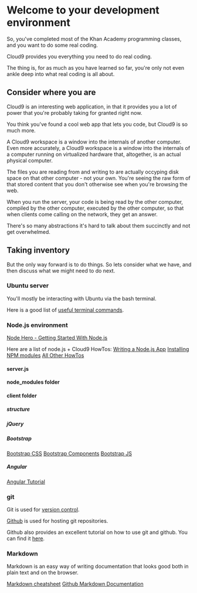 Welcome to your development environment
=======================================
So, you've completed most of the Khan Academy programming classes, and you 
want to do some real coding.

Cloud9 provides you everything you need to do real coding.

The thing is, for as much as you have learned so far, you're only not even
ankle deep into what real coding is all about.

Consider where you are
----------------------
Cloud9 is an interesting web application, in that it provides you a lot of 
power that you're probably taking for granted right now.

You think you've found a cool web app that lets you code, but Cloud9 is so 
much more.

A Cloud9 workspace is a window into the internals of another computer.  Even
more accurately, a Cloud9 workspace is a window into the internals of a 
computer running on virtualized hardware that, altogether, is an actual 
physical computer.

The files you are reading from and writing to are actually occyping disk space 
on that other computer - not your own.  You're seeing the raw form of that 
stored content that you don't otherwise see when you're browsing the web.

When you run the server, your code is being read by the other computer, 
compiled by the other computer, executed by the other computer, so that when
clients come calling on the network, they get an answer.

There's so many abstractions it's hard to talk about them succinctly and not
get overwhelmed.

Taking inventory
----------------
But the only way forward is to do things.  So lets consider what we have, 
and then discuss what we might need to do next.

### Ubuntu server
You'll mostly be interacting with Ubuntu via the bash terminal.

Here is a good list of [useful terminal commands](https://community.linuxmint.com/tutorial/view/244).

### Node.js environment
[Node Hero - Getting Started With Node.js](https://blog.risingstack.com/node-hero-tutorial-getting-started-with-node-js/)

Here are a list of node.js + Cloud9 HowTos:
[Writing a Node.js App](https://community.c9.io/t/writing-a-node-js-app/1731)
[Installing NPM modules](https://community.c9.io/t/installing-npm-modules/1730)
[All Other HowTos](https://community.c9.io/c/how-to)

#### server.js


#### node_modules folder


#### client folder


##### structure


##### jQuery


##### Bootstrap
[Bootstrap CSS](http://getbootstrap.com/css/)
[Bootstrap Components](http://getbootstrap.com/components/)
[Bootstrap JS](http://getbootstrap.com/javascript/)

##### Angular
[Angular Tutorial](https://code.angularjs.org/1.5.6/docs/tutorial)

### git
Git is used for [version control](https://en.wikipedia.org/wiki/Version_control).

[Github](https://github.com) is used for hosting git repositories.

Github also provides an excellent tutorial on how to use git and github.  You
can find it [here](https://try.github.io/).

### Markdown
Markdown is an easy way of writing documentation that looks good both in
plain text and on the browser.

[Markdown cheatsheet](https://github.com/adam-p/markdown-here/wiki/Markdown-Cheatsheet)
[Github Markdown Documentation](https://help.github.com/categories/writing-on-github/)
